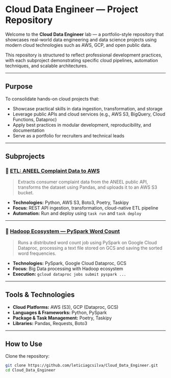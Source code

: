 # Cloud Data Engineer — Project Repository

Welcome to the **Cloud Data Engineer** lab — a portfolio-style repository that showcases real-world data engineering and data science projects using modern cloud technologies such as AWS, GCP, and open public data.

This repository is structured to reflect professional development practices, with each subproject demonstrating specific cloud pipelines, automation techniques, and scalable architectures.

---

## Purpose

To consolidate hands-on cloud projects that:
- Showcase practical skills in data ingestion, transformation, and storage
- Leverage public APIs and cloud services (e.g., AWS S3, BigQuery, Cloud Functions, Dataproc)
- Apply best practices in modular development, reproducibility, and documentation
- Serve as a portfolio for recruiters and technical leads

---

## Subprojects

### 🔹 [ETL: ANEEL Complaint Data to AWS](./etl_ANEEL_AWS/)
> Extracts consumer complaint data from the ANEEL public API, transforms the dataset using Pandas, and uploads it to an AWS S3 bucket.

- **Technologies:** Python, AWS S3, Boto3, Poetry, Taskipy  
- **Focus:** REST API ingestion, transformation, cloud-native ETL pipeline  
- **Automation:** Run and deploy using `task run` and `task deploy`

---

### 🔹 [Hadoop Ecosystem — PySpark Word Count](./Ecossistema_Hadoop/)
> Runs a distributed word count job using PySpark on Google Cloud Dataproc, processing a text file stored on GCS and saving the sorted word frequencies.

- **Technologies:** PySpark, Google Cloud Dataproc, GCS  
- **Focus:** Big Data processing with Hadoop ecosystem  
- **Execution:** `gcloud dataproc jobs submit pyspark ...`

---

## Tools & Technologies

- **Cloud Platforms:** AWS (S3), GCP (Dataproc, GCS)
- **Languages & Frameworks:** Python, PySpark
- **Package & Task Management:** Poetry, Taskipy
- **Libraries:** Pandas, Requests, Boto3

---

## How to Use

Clone the repository:

```bash
git clone https://github.com/leticiagcsilva/Cloud_Data_Engineer.git
cd Cloud_Data_Engineer